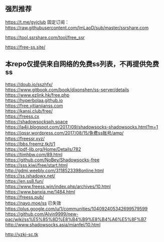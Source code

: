 ## 强烈推荐
https://t.me/gyjclub  固定订阅：https://raw.githubusercontent.com/ImLaoD/sub/master/ssrshare.com

https://tool.ssrshare.com/tool/free_ssr

https://free-ss.site/
## 本repo仅提供来自网络的免费ss列表，不再提供免费ss

https://doub.io/sszhfx/<br />
https://www.gitbook.com/book/dixonshen/ss-server/details<br />
https://www.ezlink.hk/free.php<br />
https://hyperbolaa.github.io<br />
https://free.yitianjianss.com<br />
https://kansj.club/free/<br />
https://freess.cx<br />
https://shadowsocksph.space<br />
https://la4ji.blogspot.com/2017/09/shadowsocks-shadowsocks.html?m=1<br />
https://jqssr.wordpress.com/2017/08/15/免费ss账号/amp/<br />
https://freessr.xyz/<br />
https://bbs.freemz.tk/t/1<br />
https://pdf-lib.org/Home/Details/782<br />
https://timhbw.com/89.html<br />
https://github.com/NoBey/Shadowsocks-free<br />
https://sss.kiwi/free/start.html<br />
http://gdmi.weebly.com/3118523398online.html<br />
https://ss.ishadowx.net/<br />
https://en.ss8.fun/<br />
https://www.freess.win/index.php/archives/10.html<br />
https://www.banxia.me/1484.html<br />
https://freess.pub/<br />
https://nayo.moe/ss 已失效<br />
https://plus.google.com/u/1/communities/104092405342699579599<br />
https://github.com/Alvin9999/new-pac/wiki/ss%E5%85%8D%E8%B4%B9%E8%B4%A6%E5%8F%B7<br />
http://www.shadowsocks.asia/mianfei/10.html<br />

http://yzkj-sc.tk<br />
